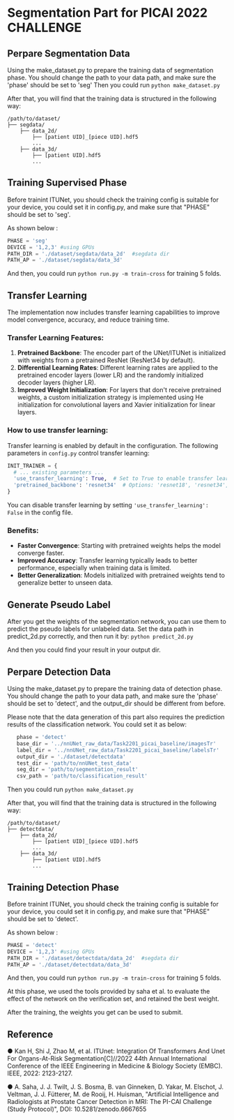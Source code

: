 # Segmentation Part for PICAI 2022 CHALLENGE

## Perpare Segmentation Data
Using the make_dataset.py to prepare the training data of segmentation phase.
You should change the path to your data path, and make sure the 'phase' should be set to 'seg'
Then you could run
`python make_dataset.py`

After that, you will find that the training data is structured in the following way:

```
/path/to/dataset/
├── segdata/
    ├── data_2d/
        ├── [patient UID]_[piece UID].hdf5
        ...
    ├── data_3d/
        ├── [patient UID].hdf5
        ...
```

## Training Supervised Phase
Before trainint ITUNet, you should check the training config is suitable for your device, 
you could set it in config.py, and make sure that "PHASE" should be set to 'seg'.

 As shown below :
 ```python
PHASE = 'seg'  
DEVICE = '1,2,3' #using GPUs
PATH_DIR = './dataset/segdata/data_2d'  #segdata dir
PATH_AP = './dataset/segdata/data_3d'
```

And then, you could run 
`python run.py -m train-cross`
for training 5 folds.

## Transfer Learning
The implementation now includes transfer learning capabilities to improve model convergence, accuracy, and reduce training time.

### Transfer Learning Features:
1. **Pretrained Backbone**: The encoder part of the UNet/ITUNet is initialized with weights from a pretrained ResNet (ResNet34 by default).
2. **Differential Learning Rates**: Different learning rates are applied to the pretrained encoder layers (lower LR) and the randomly initialized decoder layers (higher LR).
3. **Improved Weight Initialization**: For layers that don't receive pretrained weights, a custom initialization strategy is implemented using He initialization for convolutional layers and Xavier initialization for linear layers.

### How to use transfer learning:
Transfer learning is enabled by default in the configuration. The following parameters in `config.py` control transfer learning:

```python
INIT_TRAINER = {
  # ... existing parameters ...
  'use_transfer_learning': True,  # Set to True to enable transfer learning
  'pretrained_backbone': 'resnet34'  # Options: 'resnet18', 'resnet34', 'resnet50'
}
```

You can disable transfer learning by setting `'use_transfer_learning': False` in the config file.

### Benefits:
- **Faster Convergence**: Starting with pretrained weights helps the model converge faster.
- **Improved Accuracy**: Transfer learning typically leads to better performance, especially when training data is limited.
- **Better Generalization**: Models initialized with pretrained weights tend to generalize better to unseen data.

## Generate Pseudo Label
After you get the weights of the segmentation network, you can use them to predict the pseudo labels for unlabeled data.
Set the data path in predict_2d.py correctly, and then run it by:
`python predict_2d.py`

And then you could find your result in your output dir.

## Perpare Detection Data
Using the make_dataset.py to prepare the training data of detection phase.
You should change the path to your data path, and make sure the 'phase' should be set to 'detect', and the output_dir should be different from before.

Please note that the data generation of this part also requires the prediction results of the classification network.
You could set it as below:
 ```python
    phase = 'detect'
    base_dir = '../nnUNet_raw_data/Task2201_picai_baseline/imagesTr'
    label_dir = '../nnUNet_raw_data/Task2201_picai_baseline/labelsTr'    
    output_dir = './dataset/detectdata'
    test_dir = 'path/to/nnUNet_test_data'
    seg_dir = 'path/to/segmentation_result'
    csv_path = 'path/to/classification_result'
```

Then you could run
`python make_dataset.py`

After that, you will find that the training data is structured in the following way:

```
/path/to/dataset/
├── detectdata/
    ├── data_2d/
        ├── [patient UID]_[piece UID].hdf5
        ...
    ├── data_3d/
        ├── [patient UID].hdf5
        ...
```

## Training Detection Phase
Before trainint ITUNet, you should check the training config is suitable for your device, 
you could set it in config.py, and make sure that "PHASE" should be set to 'detect'.

 As shown below :
 ```python
PHASE = 'detect'  
DEVICE = '1,2,3' #using GPUs
PATH_DIR = './dataset/detectdata/data_2d'  #segdata dir
PATH_AP = './dataset/detectdata/data_3d'
```

And then, you could run 
`python run.py -m train-cross`
for training 5 folds.

 At this phase, we used the tools provided by saha et al. to evaluate the effect of the network on the verification set, and retained the best weight.

After the training, the weights you get can be used to submit. 

## Reference

● Kan H, Shi J, Zhao M, et al. ITUnet: Integration Of Transformers And Unet For Organs-At-Risk Segmentation[C]//2022 44th Annual International Conference of the IEEE Engineering in Medicine & Biology Society (EMBC). IEEE, 2022: 2123-2127.

● A. Saha, J. J. Twilt, J. S. Bosma, B. van Ginneken, D. Yakar, M. Elschot, J. Veltman, J. J. Fütterer, M. de Rooij, H. Huisman, "Artificial Intelligence and Radiologists at Prostate Cancer Detection in MRI: The PI-CAI Challenge (Study Protocol)", DOI: 10.5281/zenodo.6667655